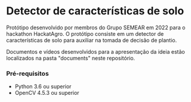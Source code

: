 # Detector de características de solo

Protótipo desenvolvido por membros do Grupo SEMEAR em 2022 para o hackathon HackatAgro. O protótipo consiste em um detector de características de solo para auxiliar na tomada de decisão de plantio.

Documentos e vídeos desenvolvidos para a apresentação da ideia estão localizados na pasta "documents" neste repositório.

### Pré-requisitos

- Python 3.6 ou superior
- OpenCV 4.5.3 ou superior
